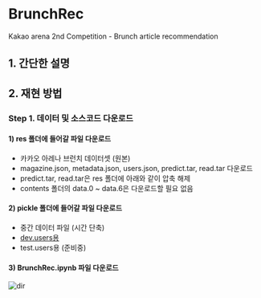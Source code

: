 # BrunchRec
Kakao arena 2nd Competition - Brunch article recommendation

## 1. 간단한 설명

## 2. 재현 방법
### Step 1. 데이터 및 소스코드 다운로드
#### 1) res 폴더에 들어갈 파일 다운로드
* 카카오 아레나 브런치 데이터셋 (원본)
* magazine.json, metadata.json, users.json, predict.tar, read.tar 다운로드
* predict.tar, read.tar은 res 폴더에 아래와 같이 압축 해제
* contents 폴더의 data.0 ~ data.6은 다운로드할 필요 없음
#### 2) pickle 폴더에 들어갈 파일 다운로드
* 중간 데이터 파일 (시간 단축)
* [dev.users용](https://drive.google.com/file/d/1lrVDWtpOuc-slylHgw60Lljfoh1HGU2B/view?usp=sharing)
* test.users용 (준비중)
#### 3) BrunchRec.ipynb 파일 다운로드


![dir](https://user-images.githubusercontent.com/50820635/61267897-a5ea1e80-a7d4-11e9-8925-300b2783f087.jpg)
